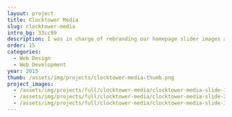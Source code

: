 ```yaml
---
layout: project
title: Clocktower Media
slug: clocktower-media
intro_bg: 33cc99
description: I was in charge of rebranding our homepage slider images after my company, Clocktower Media, was acquired by Metova.  
order: 15
categories: 
  - Web Design
  - Web Development
year: 2015
thumb: /assets/img/projects/clocktower-media-thumb.png
project_images:
  - /assets/img/projects/full/clocktower-media/clocktower-media-slide-1.jpg
  - /assets/img/projects/full/clocktower-media/clocktower-media-slide-2.jpg
  - /assets/img/projects/full/clocktower-media/clocktower-media-slide-3.jpg
---
```



